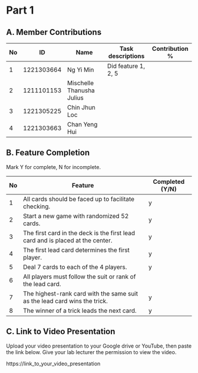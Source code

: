 # Part 1

## A. Member Contributions

No | ID         | Name                      | Task descriptions                                                  | Contribution %
-- | ---------- | ------------------------- | -------------------------------------------------------------------| --------------
1  | 1221303664 | Ng Yi Min                 | Did feature 1, 2, 5                                                |
2  | 1211101153 | Mischelle Thanusha Julius |                                                                    |
3  | 1221305225 | Chin Jhun Loc             |                                                                    |
4  | 1221303663 | Chan Yeng Hui             |                                                                    |


## B. Feature Completion

Mark Y for complete, N for incomplete.

No | Feature                                                                         | Completed (Y/N)
-- | ------------------------------------------------------------------------------- | ---------------
1  | All cards should be faced up to facilitate checking.                            |  y
2  | Start a new game with randomized 52 cards.                                      |  y
3  | The first card in the deck is the first lead card and is placed at the center.  |  y
4  | The first lead card determines the first player.                                |  y
5  | Deal 7 cards to each of the 4 players.                                          |  y
6  | All players must follow the suit or rank of the lead card.                      |
7  | The highest-rank card with the same suit as the lead card wins the trick.       |  y
8  | The winner of a trick leads the next card.                                      |  y


## C. Link to Video Presentation

Upload your video presentation to your Google drive or YouTube, then paste the link below. Give your lab lecturer the permission to view the video.

https://link_to_your_video_presentation

